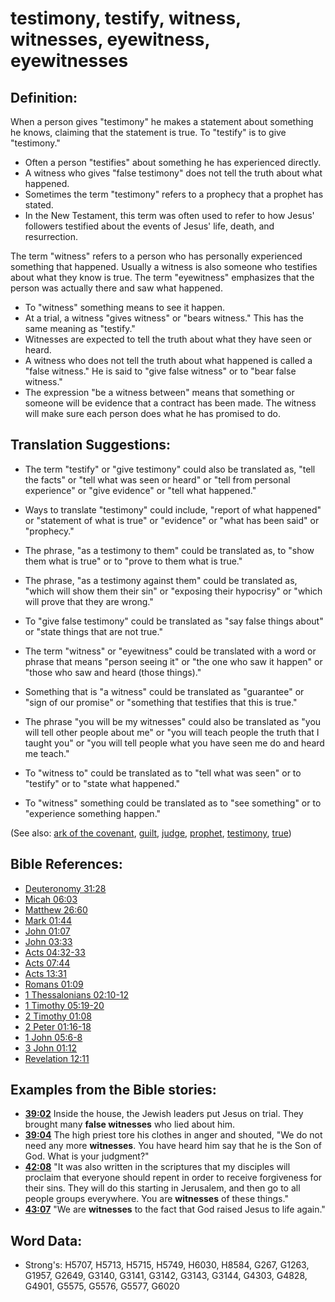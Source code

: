 # testimony, testify, witness, witnesses, eyewitness, eyewitnesses #

## Definition: ##

When a person gives "testimony" he makes a statement about something he knows, claiming that the statement is true. To "testify" is to give "testimony."

* Often a person "testifies" about something he has experienced directly.
* A witness who gives "false testimony" does not tell the truth about what happened.
* Sometimes the term "testimony" refers to a prophecy that a prophet has stated.
* In the New Testament, this term was often used to refer to how Jesus' followers testified about the events of Jesus' life, death, and resurrection.

The term "witness" refers to a person who has personally experienced something that happened. Usually a witness is also someone who testifies about what they know is true. The term "eyewitness" emphasizes that the person was actually there and saw what happened.

* To "witness" something means to see it happen.
* At a trial, a witness "gives witness" or "bears witness." This has the same meaning as "testify."
* Witnesses are expected to tell the truth about what they have seen or heard.
* A witness who does not tell the truth about what happened is called a "false witness." He is said to "give false witness" or to "bear false witness."
* The expression "be a witness between" means that something or someone will be evidence that a contract has been made. The witness will make sure each person does what he has promised to do.

## Translation Suggestions: ##

* The term "testify" or "give testimony" could also be translated as, "tell the facts" or "tell what was seen or heard" or "tell from personal experience" or "give evidence" or "tell what happened."
* Ways to translate "testimony" could include, "report of what happened" or "statement of what is true" or "evidence" or "what has been said" or "prophecy."
* The phrase, "as a testimony to them" could be translated as, to "show them what is true" or to "prove to them what is true."
* The phrase, "as a testimony against them" could be translated as, "which will show them their sin" or "exposing their hypocrisy" or "which will prove that they are wrong."
* To "give false testimony" could be translated as "say false things about" or "state things that are not true."

* The term "witness" or "eyewitness" could be translated with a word or phrase that means "person seeing it" or "the one who saw it happen" or "those who saw and heard (those things)."
* Something that is "a witness" could be translated as "guarantee" or "sign of our promise" or "something that testifies that this is true."
* The phrase "you will be my witnesses" could also be translated as "you will tell other people about me" or "you will teach people the truth that I taught you" or "you will tell people what you have seen me do and heard me teach."
* To "witness to" could be translated as to "tell what was seen" or to "testify" or to "state what happened."
* To "witness" something could be translated as to "see something" or to "experience something happen."

(See also: [ark of the covenant](../kt/arkofthecovenant.md), [guilt](../kt/guilt.md), [judge](../kt/judge.md), [prophet](../kt/prophet.md), [testimony](../kt/testimony.md), [true](../kt/true.md))

## Bible References: ##

* [Deuteronomy 31:28](rc://en/tn/help/deu/31/28)
* [Micah 06:03](rc://en/tn/help/mic/06/03)
* [Matthew 26:60](rc://en/tn/help/mat/26/60)
* [Mark 01:44](rc://en/tn/help/mrk/01/44)
* [John 01:07](rc://en/tn/help/jhn/01/07)
* [John 03:33](rc://en/tn/help/jhn/03/33)
* [Acts 04:32-33](rc://en/tn/help/act/04/32)
* [Acts 07:44](rc://en/tn/help/act/07/44)
* [Acts 13:31](rc://en/tn/help/act/13/31)
* [Romans 01:09](rc://en/tn/help/rom/01/09)
* [1 Thessalonians 02:10-12](rc://en/tn/help/1th/02/10)
* [1 Timothy 05:19-20](rc://en/tn/help/1ti/05/19)
* [2 Timothy 01:08](rc://en/tn/help/2ti/01/08)
* [2 Peter 01:16-18](rc://en/tn/help/2pe/01/16)
* [1 John 05:6-8](rc://en/tn/help/1jn/05/06)
* [3 John 01:12](rc://en/tn/help/3jn/01/12)
* [Revelation 12:11](rc://en/tn/help/rev/12/11)

## Examples from the Bible stories: ##

* __[39:02](rc://en/tn/help/obs/39/02)__ Inside the house, the Jewish leaders put Jesus on trial. They brought many __false witnesses__  who lied about him.
* __[39:04](rc://en/tn/help/obs/39/04)__ The high priest tore his clothes in anger and shouted, "We do not need any more __witnesses__. You have heard him say that he is the Son of God. What is your judgment?"
* __[42:08](rc://en/tn/help/obs/42/08)__ "It was also written in the scriptures that my disciples will proclaim that everyone should repent in order to receive forgiveness for their sins. They will do this starting in Jerusalem, and then go to all people groups everywhere. You are __witnesses__  of these things."
* __[43:07](rc://en/tn/help/obs/43/07)__ "We are __witnesses__  to the fact that God raised Jesus to life again."

## Word Data: ##

* Strong's: H5707, H5713, H5715, H5749, H6030, H8584, G267, G1263, G1957, G2649, G3140, G3141, G3142, G3143, G3144, G4303, G4828, G4901, G5575, G5576, G5577, G6020
